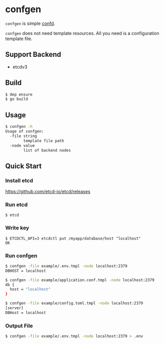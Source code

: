# confgen
`confgen` is simple [confd](https://github.com/kelseyhightower/confd).

`confgen` does not need template resources.
All you need is a configuration template file.

## Support Backend
- etcdv3

## Build
```bash
$ dep ensure
$ go build
```

## Usage
```bash
$ confgen -h
Usage of confgen:
  -file string
    	template file path
  -node value
    	list of backend nodes
```

## Quick Start
### Install etcd
https://github.com/etcd-io/etcd/releases

### Run etcd
```
$ etcd
```

### Write key
```
$ ETCDCTL_API=3 etcdctl put /myapp/database/host "localhost"
OK
```
### Run confgen

```bash
$ confgen -file example/.env.tmpl -node localhost:2379
DBHOST = localhost

$ confgen -file example/application.conf.tmpl -node localhost:2379
db {
  host = "localhost"
}

$ confgen -file example/config.toml.tmpl -node localhost:2379
[server]
DBHost = localhost
```

### Output File
```bash
$ confgen -file example/.env.tmpl -node localhost:2379 > .env
```
